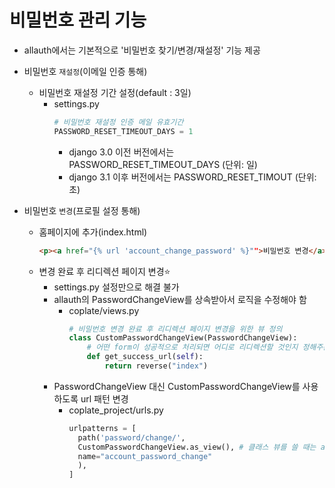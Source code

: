 # 비밀번호 관리 기능

- allauth에서는 기본적으로 '비밀번호 찾기/변경/재설정' 기능 제공

- 비밀번호 `재설정`(이메일 인증 통해)
  - 비밀번호 재설정 기간 설정(default : 3일)
    - settings.py
      ```py
      # 비밀번호 재설정 인증 메일 유효기간
      PASSWORD_RESET_TIMEOUT_DAYS = 1
      ```
      - django 3.0 이전 버전에서는 PASSWORD_RESET_TIMEOUT_DAYS (단위: 일)
      - django 3.1 이후 버전에서는 PASSWORD_RESET_TIMOUT (단위: 초)


- 비밀번호 `변경`(프로필 설정 통해)
  - 홈페이지에 추가(index.html)
    ```html
    <p><a href="{% url 'account_change_password' %}"">비밀번호 변경</a></p>
    ```
  - 변경 완료 후 리디렉션 페이지 변경⭐
    - settings.py 설정만으로 해결 불가
    - allauth의 PasswordChangeView를 상속받아서 로직을 수정해야 함
      - coplate/views.py
        ```py
        # 비밀번호 변경 완료 후 리디렉션 페이지 변경을 위한 뷰 정의
        class CustomPasswordChangeView(PasswordChangeView):
            # 어떤 form이 성공적으로 처리되면 어디로 리디렉션할 것인지 정해주는 함수(오버라이딩)
            def get_success_url(self):
                return reverse("index")
        ```
    - PasswordChangeView 대신 CustomPasswordChangeView를 사용하도록 url 패턴 변경
      - coplate_project/urls.py
        ```py
        urlpatterns = [
          path('password/change/',
          CustomPasswordChangeView.as_view(), # 클래스 뷰를 쓸 때는 as_view() 사용
          name="account_password_change"
          ), 
        ]
        ```